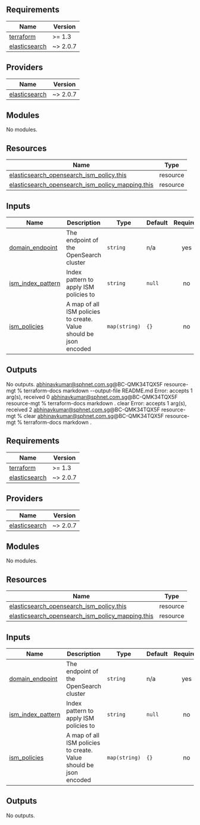 ## Requirements

| Name | Version |
|------|---------|
| <a name="requirement_terraform"></a> [terraform](#requirement\_terraform) | >= 1.3 |
| <a name="requirement_elasticsearch"></a> [elasticsearch](#requirement\_elasticsearch) | ~> 2.0.7 |

## Providers

| Name | Version |
|------|---------|
| <a name="provider_elasticsearch"></a> [elasticsearch](#provider\_elasticsearch) | ~> 2.0.7 |

## Modules

No modules.

## Resources

| Name | Type |
|------|------|
| [elasticsearch_opensearch_ism_policy.this](https://registry.terraform.io/providers/phillbaker/elasticsearch/latest/docs/resources/opensearch_ism_policy) | resource |
| [elasticsearch_opensearch_ism_policy_mapping.this](https://registry.terraform.io/providers/phillbaker/elasticsearch/latest/docs/resources/opensearch_ism_policy_mapping) | resource |

## Inputs

| Name | Description | Type | Default | Required |
|------|-------------|------|---------|:--------:|
| <a name="input_domain_endpoint"></a> [domain\_endpoint](#input\_domain\_endpoint) | The endpoint of the OpenSearch cluster | `string` | n/a | yes |
| <a name="input_ism_index_pattern"></a> [ism\_index\_pattern](#input\_ism\_index\_pattern) | Index pattern to apply ISM policies to | `string` | `null` | no |
| <a name="input_ism_policies"></a> [ism\_policies](#input\_ism\_policies) | A map of all ISM policies to create. Value should be json encoded | `map(string)` | `{}` | no |

## Outputs

No outputs.
abhinavkumar@sphnet.com.sg@BC-QMK34TQX5F resource-mgt % terraform-docs markdown --output-file README.md
Error: accepts 1 arg(s), received 0
abhinavkumar@sphnet.com.sg@BC-QMK34TQX5F resource-mgt % terraform-docs markdown . clear
Error: accepts 1 arg(s), received 2
abhinavkumar@sphnet.com.sg@BC-QMK34TQX5F resource-mgt % clear
abhinavkumar@sphnet.com.sg@BC-QMK34TQX5F resource-mgt % terraform-docs markdown .
## Requirements

| Name | Version |
|------|---------|
| <a name="requirement_terraform"></a> [terraform](#requirement\_terraform) | >= 1.3 |
| <a name="requirement_elasticsearch"></a> [elasticsearch](#requirement\_elasticsearch) | ~> 2.0.7 |

## Providers

| Name | Version |
|------|---------|
| <a name="provider_elasticsearch"></a> [elasticsearch](#provider\_elasticsearch) | ~> 2.0.7 |

## Modules

No modules.

## Resources

| Name | Type |
|------|------|
| [elasticsearch_opensearch_ism_policy.this](https://registry.terraform.io/providers/phillbaker/elasticsearch/latest/docs/resources/opensearch_ism_policy) | resource |
| [elasticsearch_opensearch_ism_policy_mapping.this](https://registry.terraform.io/providers/phillbaker/elasticsearch/latest/docs/resources/opensearch_ism_policy_mapping) | resource |

## Inputs

| Name | Description | Type | Default | Required |
|------|-------------|------|---------|:--------:|
| <a name="input_domain_endpoint"></a> [domain\_endpoint](#input\_domain\_endpoint) | The endpoint of the OpenSearch cluster | `string` | n/a | yes |
| <a name="input_ism_index_pattern"></a> [ism\_index\_pattern](#input\_ism\_index\_pattern) | Index pattern to apply ISM policies to | `string` | `null` | no |
| <a name="input_ism_policies"></a> [ism\_policies](#input\_ism\_policies) | A map of all ISM policies to create. Value should be json encoded | `map(string)` | `{}` | no |

## Outputs

No outputs.